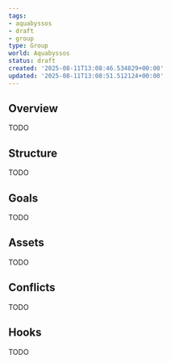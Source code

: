 ```yaml
---
tags:
- aquabyssos
- draft
- group
type: Group
world: Aquabyssos
status: draft
created: '2025-08-11T13:08:46.534829+00:00'
updated: '2025-08-11T13:08:51.512124+00:00'
---
```



## Overview

TODO
## Structure

TODO
## Goals

TODO
## Assets

TODO
## Conflicts

TODO
## Hooks

TODO
